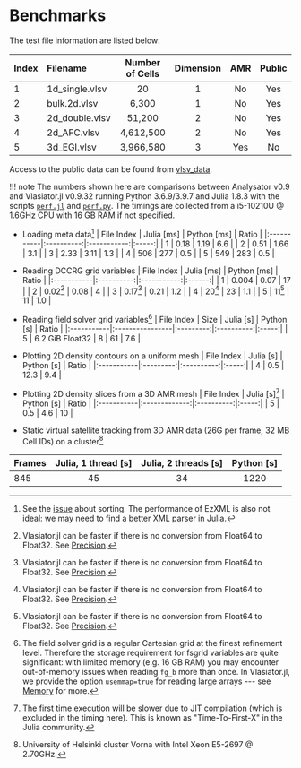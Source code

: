 # Benchmarks

The test file information are listed below:

| Index  | Filename        | Number of Cells | Dimension | AMR | Public |
|:-------|:----------------|:---------------:|:---------:|:---:|:------:|
| 1      | 1d_single.vlsv  | 20              | 1         | No  | Yes    |
| 2      | bulk.2d.vlsv    | 6,300           | 1         | No  | Yes    |
| 3      | 2d_double.vlsv  | 51,200          | 2         | No  | Yes    |
| 4      | 2d_AFC.vlsv     | 4,612,500       | 2         | No  | Yes    |
| 5      | 3d_EGI.vlsv     | 3,966,580       | 3         | Yes | No     |

Access to the public data can be found from [vlsv_data](https://github.com/henry2004y/vlsv_data).

!!! note
    The numbers shown here are comparisons between Analysator v0.9 and Vlasiator.jl v0.9.32 running Python 3.6.9/3.9.7 and Julia 1.8.3 with the scripts [`perf.jl`](https://github.com/henry2004y/Vlasiator.jl/blob/master/benchmark/perf.jl) and [`perf.py`](https://github.com/henry2004y/Vlasiator.jl/blob/master/benchmark/perf.py). The timings are collected from a i5-10210U @ 1.6GHz CPU with 16 GB RAM if not specified.

* Loading meta data[^1]
| File Index | Julia [ms] | Python [ms] | Ratio |
|:-----------|:----------:|:-----------:|:-----:|
| 1          | 0.18       | 1.19        | 6.6   |
| 2          | 0.51       | 1.66        | 3.1   |
| 3          | 2.33       | 3.11        | 1.3   |
| 4          | 506        | 277         | 0.5   |
| 5          | 549        | 283         | 0.5   |

[^1]: See the [issue](https://github.com/henry2004y/Vlasiator.jl/issues/124) about sorting. The performance of EzXML is also not ideal: we may need to find a better XML parser in Julia.

* Reading DCCRG grid variables
| File Index | Julia [ms] | Python [ms] | Ratio  |
|:-----------|:----------:|:-----------:|:------:|
| 1          | 0.004      | 0.07        | 17     |
| 2          | 0.02[^2]   | 0.08        | 4      |
| 3          | 0.17[^2]   | 0.21        | 1.2    |
| 4          | 20[^2]     | 23          | 1.1    |
| 5          | 11[^2]     | 11          | 1.0    |

[^2]: Vlasiator.jl can be faster if there is no conversion from Float64 to Float32. See [Precision](log.md#precision).

* Reading field solver grid variables[^3]
| File Index | Size            | Julia [s] | Python [s] | Ratio |
|:-----------|:----------------|:---------:|:----------:|:-----:|
| 5          | 6.2 GiB Float32 | 8         | 61         | 7.6   |

[^3]: The field solver grid is a regular Cartesian grid at the finest refinement level. Therefore the storage requirement for fsgrid variables are quite significant: with limited memory (e.g. 16 GB RAM) you may encounter out-of-memory issues when reading `fg_b` more than once. In Vlasiator.jl, we provide the option `usemmap=true` for reading large arrays --- see [Memory](log.md#memory) for more.

* Plotting 2D density contours on a uniform mesh
| File Index | Julia [s] | Python [s] | Ratio |
|:-----------|:---------:|:----------:|:-----:|
| 4          | 0.5       | 12.3       | 9.4   |

* Plotting 2D density slices from a 3D AMR mesh
| File Index | Julia [s][^4] | Python [s] | Ratio |
|:-----------|:-------------:|:----------:|:-----:|
| 5          | 0.5           | 4.6        | 10    |

[^4]: The first time execution will be slower due to JIT compilation (which is excluded in the timing here). This is known as "Time-To-First-X" in the Julia community.

* Static virtual satellite tracking from 3D AMR data (26G per frame, 32 MB Cell IDs) on a cluster[^5]

| Frames | Julia, 1 thread [s] | Julia, 2 threads [s] | Python [s] |
|:-------|:-------------------:|:--------------------:|:----------:|
| 845    | 45                  | 34                   | 1220       |

[^5]: University of Helsinki cluster Vorna with Intel Xeon E5-2697 @ 2.70GHz.